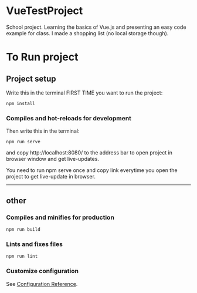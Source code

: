 # VueTestProject
School project. Learning the basics of Vue.js and presenting an easy code example for class.
I made a shopping list (no local storage though).


# To Run project

## Project setup

Write this in the terminal FIRST TIME you want to run the project:
```
npm install
```

### Compiles and hot-reloads for development

Then write this in the terminal:
```
npm run serve
```
and copy http://localhost:8080/ to the address bar to open project in browser window and get live-updates.

You need to run npm serve once and copy link everytime you open the project to get live-update in browser.

----------------------------------------------------------------------------------------------------------

## other

### Compiles and minifies for production
```
npm run build
```

### Lints and fixes files
```
npm run lint
```

### Customize configuration
See [Configuration Reference](https://cli.vuejs.org/config/).
